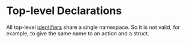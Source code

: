 # Top-level Declarations

All top-level [identifiers](basic-syntax.md#identifiers) share a single
namespace. So it is not valid, for example, to give the same name to an
action and a struct.